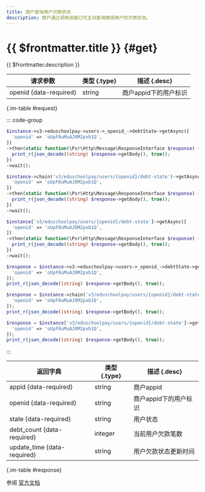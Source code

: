 ```yaml
---
title: 商户查询用户欠款状态
description: 商户通过调用该接口可主动查询微信用户的欠款状态。
---
```


# {{ $frontmatter.title }} {#get}

{{ $frontmatter.description }}

| 请求参数 | 类型 {.type} | 描述 {.desc}
| --- | --- | ---
| openid {data-required} | string | 商户appid下的用户标识

{.im-table #request}

::: code-group

```php [异步纯链式]
$instance->v3->eduschoolpay->users->_openid_->debtState->getAsync([
  'openid' => 'oUpF8uMuAJOM2pxb1Q',
])
->then(static function(\Psr\Http\Message\ResponseInterface $response) {
  print_r(json_decode((string) $response->getBody(), true));
})
->wait();
```

```php [异步声明式]
$instance->chain('v3/eduschoolpay/users/{openid}/debt-state')->getAsync([
  'openid' => 'oUpF8uMuAJOM2pxb1Q',
])
->then(static function(\Psr\Http\Message\ResponseInterface $response) {
  print_r(json_decode((string) $response->getBody(), true));
})
->wait();
```

```php [异步属性式]
$instance['v3/eduschoolpay/users/{openid}/debt-state']->getAsync([
  'openid' => 'oUpF8uMuAJOM2pxb1Q',
])
->then(static function(\Psr\Http\Message\ResponseInterface $response) {
  print_r(json_decode((string) $response->getBody(), true));
})
->wait();
```

```php [同步纯链式]
$response = $instance->v3->eduschoolpay->users->_openid_->debtState->get([
  'openid' => 'oUpF8uMuAJOM2pxb1Q',
]);
print_r(json_decode((string) $response->getBody(), true));
```

```php [同步声明式]
$response = $instance->chain('v3/eduschoolpay/users/{openid}/debt-state')->get([
  'openid' => 'oUpF8uMuAJOM2pxb1Q',
]);
print_r(json_decode((string) $response->getBody(), true));
```

```php [同步属性式]
$response = $instance['v3/eduschoolpay/users/{openid}/debt-state']->get([
  'openid' => 'oUpF8uMuAJOM2pxb1Q',
]);
print_r(json_decode((string) $response->getBody(), true));
```

:::

| 返回字典 | 类型 {.type} | 描述 {.desc}
| --- | --- | ---
| appid {data-required} | string | 商户appid
| openid {data-required} | string | 商户appid下的用户标识
| state {data-required} | string | 用户状态
| debt_count {data-required} | integer | 当前用户欠款笔数
| update_time {data-required} | string | 用户欠款状态更新时间

{.im-table #response}

参阅 [官方文档](https://pay.weixin.qq.com/doc/v3/partner/4012469161)
